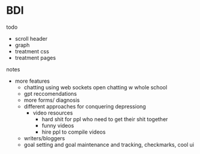# BDI
todo
- scroll header
- graph 
- treatment css
- treatment pages

notes
- more features
    - chatting using web sockets open chatting w whole school
    - gpt reccomendations
    - more forms/ diagnosis
    - different approaches for conquering depressiong
        - video resources 
            - hard shit for ppl who need to get their shit together
            - funny videos 
            - hire ppl to compile videos
    - writers/bloggers
    - goal setting and goal maintenance and tracking, checkmarks, cool ui
